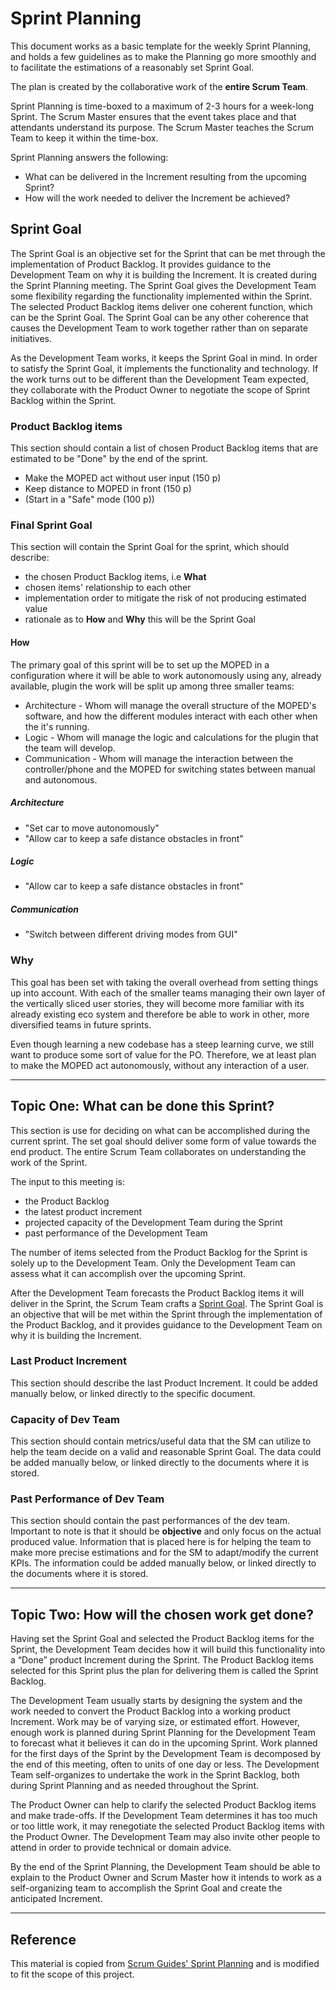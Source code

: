 # Sprint Planning

This document works as a basic template for the weekly Sprint Planning, and holds a few guidelines as to make the Planning go more smoothly and to facilitate the estimations of a reasonably set Sprint Goal.

The plan is created by the collaborative work of the **entire Scrum Team**.

Sprint Planning is time-boxed to a maximum of 2-3 hours for a week-long Sprint. The Scrum Master ensures that the event takes place and that attendants understand its purpose. The Scrum Master teaches the Scrum Team to keep it within the time-box.

Sprint Planning answers the following:

- What can be delivered in the Increment resulting from the upcoming Sprint?
- How will the work needed to deliver the Increment be achieved?

## Sprint Goal

The Sprint Goal is an objective set for the Sprint that can be met through the implementation of Product Backlog. It provides guidance to the Development Team on why it is building the Increment. It is created during the Sprint Planning meeting. The Sprint Goal gives the Development Team some flexibility regarding the functionality implemented within the Sprint. The selected Product Backlog items deliver one coherent function, which can be the Sprint Goal. The Sprint Goal can be any other coherence that causes the Development Team to work together rather than on separate initiatives.

As the Development Team works, it keeps the Sprint Goal in mind. In order to satisfy the Sprint Goal, it implements the functionality and technology. If the work turns out to be different than the Development Team expected, they collaborate with the Product Owner to negotiate the scope of Sprint Backlog within the Sprint.

### Product Backlog items

This section should contain a list of chosen Product Backlog items that are estimated to be "Done" by the end of the sprint.

- Make the MOPED act without user input (150 p)
- Keep distance to MOPED in front (150 p)
- (Start in a "Safe" mode (100 p))

### Final Sprint Goal

This section will contain the Sprint Goal for the sprint, which should describe:

- the chosen Product Backlog items, i.e **What**
- chosen items' relationship to each other
- implementation order to mitigate the risk of not producing estimated value
- rationale as to **How** and **Why** this will be the Sprint Goal

#### How

The primary goal of this sprint will be to set up the MOPED in a configuration where it will be able to work autonomously using any, already available, plugin the work will be split up among three smaller teams:

- Architecture - Whom will manage the overall structure of the MOPED's software, and how the different modules interact with each other when the it's running.
- Logic - Whom will manage the logic and calculations for the plugin that the team will develop.
- Communication - Whom will manage the interaction between the controller/phone and the MOPED for switching states between manual and autonomous.

##### Architecture

- "Set car to move autonomously"
- "Allow car to keep a safe distance obstacles in front"

##### Logic

- "Allow car to keep a safe distance obstacles in front"

##### Communication

- "Switch between different driving modes from GUI"

### Why

This goal has been set with taking the overall overhead from setting things up into account. With each of the smaller teams managing their own layer of the vertically sliced user stories, they will become more familiar with its already existing eco system and therefore be able to work in other, more diversified teams in future sprints.

Even though learning a new codebase has a steep learning curve, we still want to produce some sort of value for the PO. Therefore, we at least plan to make the MOPED act autonomously, without any interaction of a user. 

---

## Topic One: What can be done this Sprint?

This section is use for deciding on what can be accomplished during the current sprint. The set goal should deliver some form of value towards the end product. The entire Scrum Team collaborates on understanding the work of the Sprint.

The input to this meeting is:

- the Product Backlog
- the latest product increment
- projected capacity of the Development Team during the Sprint
- past performance of the Development Team

The number of items selected from the Product Backlog for the Sprint is solely up to the Development Team. Only the Development Team can assess what it can accomplish over the upcoming Sprint.

After the Development Team forecasts the Product Backlog items it will deliver in the Sprint, the Scrum Team crafts a [Sprint Goal](#sprint-goal). The Sprint Goal is an objective that will be met within the Sprint through the implementation of the Product Backlog, and it provides guidance to the Development Team on why it is building the Increment.

### Last Product Increment

This section should describe the last Product Increment. It could be added manually below, or linked directly to the specific document.

### Capacity of Dev Team

This section should contain metrics/useful data that the SM can utilize to help the team decide on a valid and reasonable Sprint Goal. The data could be added manually below, or linked directly to the documents where it is stored.

### Past Performance of Dev Team

This section should contain the past performances of the dev team. Important to note is that it should be **objective** and only focus on the actual produced value. Information that is placed here is for helping the team to make more precise estimations and for the SM to adapt/modify the current KPIs. The information could be added manually below, or linked directly to the documents where it is stored.

---

## Topic Two: How will the chosen work get done?

Having set the Sprint Goal and selected the Product Backlog items for the Sprint, the Development Team decides how it will build this functionality into a “Done” product Increment during the Sprint. The Product Backlog items selected for this Sprint plus the plan for delivering them is called the Sprint Backlog.

The Development Team usually starts by designing the system and the work needed to convert the Product Backlog into a working product Increment. Work may be of varying size, or estimated effort. However, enough work is planned during Sprint Planning for the Development Team to forecast what it believes it can do in the upcoming Sprint. Work planned for the first days of the Sprint by the Development Team is decomposed by the end of this meeting, often to units of one day or less. The Development Team self-organizes to undertake the work in the Sprint Backlog, both during Sprint Planning and as needed throughout the Sprint.

The Product Owner can help to clarify the selected Product Backlog items and make trade-offs. If the Development Team determines it has too much or too little work, it may renegotiate the selected Product Backlog items with the Product Owner. The Development Team may also invite other people to attend in order to provide technical or domain advice.

By the end of the Sprint Planning, the Development Team should be able to explain to the Product Owner and Scrum Master how it intends to work as a self-organizing team to accomplish the Sprint Goal and create the anticipated Increment.

---

## Reference

This material is copied from [Scrum Guides' Sprint Planning](http://www.scrumguides.org/scrum-guide.html#events-planning) and is modified to fit the scope of this project.